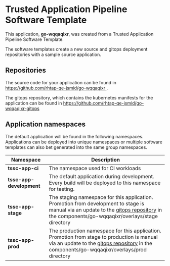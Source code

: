 # Trusted Application Pipeline Software Template

This application, **go-wqqaqixr**, was created from a Trusted Application Pipeline Software Template.

The software templates create a new source and gitops deployment repositories with a sample source application. 

## Repositories

The source code for your application can be found in [https://github.com/rhtap-qe-jsmid/go-wqqaqixr ](https://github.com/rhtap-qe-jsmid/go-wqqaqixr ).
 
The gitops repository, which contains the kubernetes manifests for the application can be found in 
[https://github.com/rhtap-qe-jsmid/go-wqqaqixr-gitops ](https://github.com/rhtap-qe-jsmid/go-wqqaqixr-gitops ) 

## Application namespaces 

The default application will be found in the following namespaces. Applications can be deployed into unique namespaces or multiple software templates can also bet generated into the same group namespaces.  

|  Namespace   |  Description   |  
| -------- | -------- |
| **tssc-app-ci** | The namespace used for CI workloads |
| **tssc-app-development** | The default application during development. Every build will be deployed to this namespace for testing. |
| **tssc-app-stage** | The staging namespace for this application. Promotion from development to stage is manual via an update to the [gitops repository](https://github.com/rhtap-qe-jsmid/go-wqqaqixr-gitops ) in the components/go-wqqaqixr/overlays/stage directory |
| **tssc-app-prod** | The production namespace for this application. Promotion from stage to production is manual via an update to the [gitops repository](https://github.com/rhtap-qe-jsmid/go-wqqaqixr-gitops ) in the components/go-wqqaqixr/overlays/prod directory |